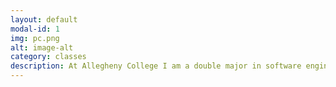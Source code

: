 ```yaml
---
layout: default
modal-id: 1
img: pc.png
alt: image-alt
category: classes
description: At Allegheny College I am a double major in software engineering and businessI have taken many computer science class at allegheny college that use python and sometimes other coding language. The classes have taken included us working in groups on projects. This also included reviewing peoples work in prs. I have also taken some business classes.
---
```

